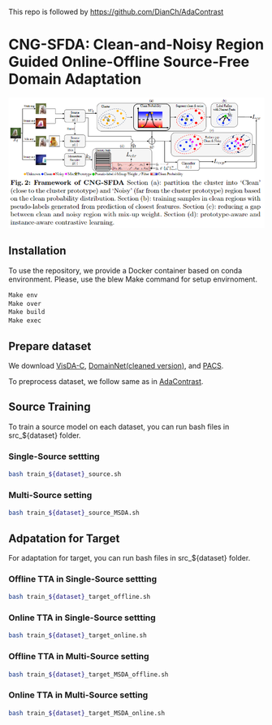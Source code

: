 This repo is followed by https://github.com/DianCh/AdaContrast

# CNG-SFDA: Clean-and-Noisy Region Guided Online-Offline Source-Free Domain Adaptation 

![Main figure](media/main.png)

## Installation
To use the repository, we provide a Docker container based on conda environment. Please, use the blew Make command for setup envirnoment.
```bash
Make env
Make over
Make build
Make exec
```

## Prepare dataset
We download [VisDA-C](https://github.com/VisionLearningGroup/taskcv-2017-public/tree/master/classification), [DomainNet(cleaned version)](http://ai.bu.edu/M3SDA/), and [PACS](https://drive.google.com/drive/folders/0B6x7gtvErXgfUU1WcGY5SzdwZVk?resourcekey=0-2fvpQY_QSyJf2uIECzqPuQ).

To preprocess dataset, we follow same as in [AdaContrast](https://github.com/DianCh/AdaContrast).


## Source Training
To train a source model on each dataset, you can run bash files in src_${dataset} folder.

### Single-Source settting
```bash
bash train_${dataset}_source.sh
```

### Multi-Source setting
```bash
bash train_${dataset}_source_MSDA.sh
```


## Adpatation for Target
For adaptation for target, you can run bash files in src_${dataset} folder.

### Offline TTA in Single-Source settting
```bash
bash train_${dataset}_target_offline.sh
```

### Online TTA in Single-Source settting
```bash
bash train_${dataset}_target_online.sh
```

### Offline TTA in Multi-Source setting
```bash
bash train_${dataset}_target_MSDA_offline.sh
```

### Online TTA in Multi-Source setting
```bash
bash train_${dataset}_target_MSDA_online.sh
```